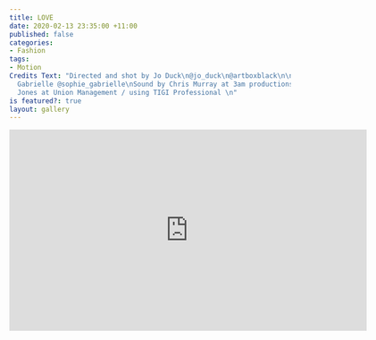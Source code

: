 ```yaml
---
title: LOVE
date: 2020-02-13 23:35:00 +11:00
published: false
categories:
- Fashion
tags:
- Motion
Credits Text: "Directed and shot by Jo Duck\n@jo_duck\n@artboxblack\n\nAssistant Sophie
  Gabrielle @sophie_gabrielle\nSound by Chris Murray at 3am productions\n@_3amproductions\n\nBradwyn
  Jones at Union Management / using TIGI Professional \n"
is featured?: true
layout: gallery
---
```


<iframe src="https://player.vimeo.com/video/391361471" width="640" height="360" frameborder="0" allow="autoplay; fullscreen" allowfullscreen></iframe>
